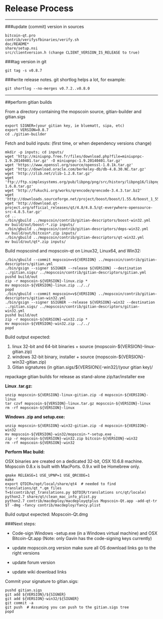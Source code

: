 Release Process
====================

* * *

###update (commit) version in sources


	bitcoin-qt.pro
	contrib/verifysfbinaries/verify.sh
	doc/README*
	share/setup.nsi
	src/clientversion.h (change CLIENT_VERSION_IS_RELEASE to true)

###tag version in git

	git tag -s v0.8.7

###write release notes. git shortlog helps a lot, for example:

	git shortlog --no-merges v0.7.2..v0.8.0

* * *

##perform gitian builds

 From a directory containing the mopscoin source, gitian-builder and gitian.sigs
  
	export SIGNER=(your gitian key, ie bluematt, sipa, etc)
	export VERSION=0.8.7
	cd ./gitian-builder

 Fetch and build inputs: (first time, or when dependency versions change)

	mkdir -p inputs; cd inputs/
	wget 'http://miniupnp.free.fr/files/download.php?file=miniupnpc-1.9.20140401.tar.gz' -O miniupnpc-1.9.20140401.tar.gz'
	wget 'https://www.openssl.org/source/openssl-1.0.1k.tar.gz'
	wget 'http://download.oracle.com/berkeley-db/db-4.8.30.NC.tar.gz'
	wget 'http://zlib.net/zlib-1.2.8.tar.gz'
	wget 'ftp://ftp.simplesystems.org/pub/libpng/png/src/history/libpng16/libpng-1.6.8.tar.gz'
	wget 'http://fukuchi.org/works/qrencode/qrencode-3.4.3.tar.bz2'
	wget 'http://downloads.sourceforge.net/project/boost/boost/1.55.0/boost_1_55_0.tar.bz2'
	wget 'http://download.qt-project.org/official_releases/qt/4.8/4.8.5/qt-everywhere-opensource-src-4.8.5.tar.gz'
	cd ..
	./bin/gbuild ../mopscoin/contrib/gitian-descriptors/boost-win32.yml
	mv build/out/boost-*.zip inputs/
	./bin/gbuild ../mopscoin/contrib/gitian-descriptors/deps-win32.yml
	mv build/out/bitcoin*.zip inputs/
	./bin/gbuild ../mopscoin/contrib/gitian-descriptors/qt-win32.yml
	mv build/out/qt*.zip inputs/

 Build mopscoind and mopscoin-qt on Linux32, Linux64, and Win32:
  
	./bin/gbuild --commit mopscoin=v${VERSION} ../mopscoin/contrib/gitian-descriptors/gitian.yml
	./bin/gsign --signer $SIGNER --release ${VERSION} --destination ../gitian.sigs/ ../mopscoin/contrib/gitian-descriptors/gitian.yml
	pushd build/out
	zip -r mopscoin-${VERSION}-linux.zip *
	mv mopscoin-${VERSION}-linux.zip ../../
	popd
	./bin/gbuild --commit mopscoin=v${VERSION} ../mopscoin/contrib/gitian-descriptors/gitian-win32.yml
	./bin/gsign --signer $SIGNER --release ${VERSION}-win32 --destination ../gitian.sigs/ ../mopscoin/contrib/gitian-descriptors/gitian-win32.yml
	pushd build/out
	zip -r mopscoin-${VERSION}-win32.zip *
	mv mopscoin-${VERSION}-win32.zip ../../
	popd

  Build output expected:

  1. linux 32-bit and 64-bit binaries + source (mopscoin-${VERSION}-linux-gitian.zip)
  2. windows 32-bit binary, installer + source (mopscoin-${VERSION}-win32-gitian.zip)
  3. Gitian signatures (in gitian.sigs/${VERSION}[-win32]/(your gitian key)/

repackage gitian builds for release as stand-alone zip/tar/installer exe

**Linux .tar.gz:**

	unzip mopscoin-${VERSION}-linux-gitian.zip -d mopscoin-${VERSION}-linux
	tar czvf mopscoin-${VERSION}-linux.tar.gz mopscoin-${VERSION}-linux
	rm -rf mopscoin-${VERSION}-linux

**Windows .zip and setup.exe:**

	unzip mopscoin-${VERSION}-win32-gitian.zip -d mopscoin-${VERSION}-win32
	mv mopscoin-${VERSION}-win32/mopscoin-*-setup.exe .
	zip -r mopscoin-${VERSION}-win32.zip bitcoin-${VERSION}-win32
	rm -rf mopscoin-${VERSION}-win32

**Perform Mac build:**

  OSX binaries are created on a dedicated 32-bit, OSX 10.6.8 machine.
  Mopscoin 0.8.x is built with MacPorts.  0.9.x will be Homebrew only.

	qmake RELEASE=1 USE_UPNP=1 USE_QRCODE=1
	make
	export QTDIR=/opt/local/share/qt4  # needed to find translations/qt_*.qm files
	T=$(contrib/qt_translations.py $QTDIR/translations src/qt/locale)
	python2.7 share/qt/clean_mac_info_plist.py
	python2.7 contrib/macdeploy/macdeployqtplus Mopscoin-Qt.app -add-qt-tr $T -dmg -fancy contrib/macdeploy/fancy.plist

 Build output expected: Mopscoin-Qt.dmg

###Next steps:

* Code-sign Windows -setup.exe (in a Windows virtual machine) and
  OSX Bitcoin-Qt.app (Note: only Gavin has the code-signing keys currently)

* update mopscoin.org version
  make sure all OS download links go to the right versions

* update forum version

* update wiki download links

Commit your signature to gitian.sigs:

	pushd gitian.sigs
	git add ${VERSION}/${SIGNER}
	git add ${VERSION}-win32/${SIGNER}
	git commit -a
	git push  # Assuming you can push to the gitian.sigs tree
	popd

